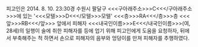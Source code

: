 피고인은 2014. 8. 10. 23:30경 수원시 팔달구 <<<구아래주소>>>C<<</구아래주소>>>에 있는 '<<<모텔>>>D<<</모텔>>>모텔' <<<층>>>RA<<</층>>>층 <<<앞>>>RB<<</앞>>> 앞에서 피해자 <<<내국인이름>>>E<<</내국인이름>>>(여, 28세)의 일행이 술에 취한 피해자를 등에 업기 위해 피고인에게 도움을 요청하자, 뒤에서 부축해주는 척 하면서 손으로 피해자의 음부와 엉덩이를 만져 피해자를 추행하였다.
